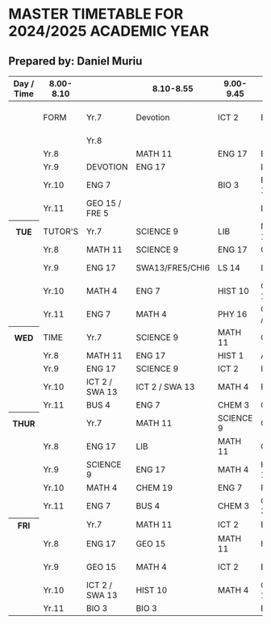 <!doctype html>
<html lang="en">
<head>
  <meta charset="utf-8">
  <meta name="viewport" content="width=device-width,initial-scale=1">
  <link rel="stylesheet" href="style.css">
  </head>
  <h1>MASTER TIMETABLE FOR 2024/2025 ACADEMIC YEAR</h1>
  <h2>Prepared by: Daniel Muriu</h2>
  <div class="tt-wrap">
    <table class="timetable">
      <thead>
        <tr>
          <th scope="col">Day / Time</th>
          <th scope="col">8.00-8.10</th>
          <th></th>
          <th scope="col">8.10-8.55</th>
          <th scope="col">9.00-9.45</th>
          <th scope="col">9.45-10.15</th>
          <th scope="col">10.15-11.00</th>
          <th scope="col">11.05-11.50</th>
          <th scope="col">11.55-12.40</th>
          <th scope="col">12.40-1.30</th>
          <th scope="col">1.30-2.15</th>
          <th scope="col">2.20-3.05</th>
          <th scope="col">3.10-3.55</th>
          <th scope="col">3.55-4.00</th>
        </tr>
      </thead>
        <tbody>
          <!-- MONDAY (5 rows for Yr7-Yr11) -->
          <td></td>
            <td>FORM</thr>
            <td class="small">Yr.7</td>
            <td class="Devotion">Devotion</td>
            <td>ICT 2</td>
            <td class="Break">Break</td>
            <td>MATH 11</>
            <td>ENG 17</td>
            <td class="highlight">P.E 13</td>
            <td></td>
            <td>GEO 15</td>
            <td>SCIENCE 9</td>
            <td>MUSIC 8</td>
            <td> FORM TUTOR'S TIME</td>
          </tr>
          <tr>
            <td class="small"></td>
            <td></td>
            <td class="small">Yr.8</td>
            <td></td>
          <tr>
            <td class="small"></td>
            <td class="small">Yr.8</td>
            <td></td>
            <td>MATH 11</td>
            <td>ENG 17</td>
            <td class="break">BREAK</td>
            <td>HIST 10</td>
            <td>SCIENCE 9</td>
            <td>ART 18</td>
            <td>ENG 17</td>
            <td>LS 14</td>
            <td>LS 14</td>
            <td></td>
          </tr>
          <tr>
            <td></td>
            <td class="small">Yr.9</td>
            <td>DEVOTION</td>
            <td>ENG 17</td>
            <td></td>
            <td>LS 14</td>
            <td>LS 14</td>
            <td>SWA13/FRE5/CHI6</td>
            <td class="highlight lunch" rowspan="1">LUNCH</td>
            <td>LS 14</td>
            <td>MATH 4</td>
            <td>P.E 13</td>
            <td></td>
          </tr>
          <tr>
            <td></td>
            <td class="small">Yr.10</td>
            <td>ENG 7</td>
            <td></td>
            <td>BIO 3</td>
            <td>FRE/ICT 12</td>
            <td>ENG 7</td>
            <td>MATH 4</td>
            <td>BIO 19</td>
            <td>GEO 15</td>
            <td>HIST 10</td>
            <td></td>
            <td></td>
          </tr>
          <tr>
            <td></td>
            <td class="small">Yr.11</td>
            <td>GEO 15 / FRE 5</td>
            <td></td>
            <td></td>
            <td>LS 14</td>
            <td>MATH 4</td>
            <td></td>
            <td>P.E 13</td>
            <td>BUS 11</td>
            <td>MATH 4</td>
            <td>P.E 13</td>
            <td></td>
          </tr>
          <!-- TUESDAY -->
          <tr>
            <th scope="row" class="row-day">TUE</th>
            <td class="small">TUTOR'S</td>
            <td class="small">Yr.7</td>
            <td>SCIENCE 9</td>
            <td>LIB</td>
            <td>MATH 11</td>
            <td>ART 18</td>
            <td>P.E 13</td>
            <td></td>
            <td>GEO 15</td>
            <td>SCIENCE 9</td>
            <td>LS 14</td>
            <td></td>
          </tr>
          <tr>
            <td></td>
            <td class="small">Yr.8</td>
            <td>MATH 11</td>
            <td>SCIENCE 9</td>
            <td>ENG 17</td>
            <td>GEO 15</td>
            <td>GEO 15</td>
            <td class="highlight lunch">LUNCH</td>
            <td>ENG 17</td>
            <td>HIST 1</td>
            <td>ICT 2</td>
            <td></td>
            <td></td>
          </tr>
          <tr>
            <td></td>
            <td class="small">Yr.9</td>
            <td>ENG 17</td>
            <td>SWA13/FRE5/CHI6</td>
            <td>LS 14</td>
            <td>LS 14</td>
            <td>MATH 4</td>
            <td></td>
            <td>P.E 13</td>
            <td>SCIENCE 9</td>
            <td>GENDER MEETING / DEBATE</td>
            <td></td>
            <td></td>
          </tr>
          <tr>
            <td></td>
            <td class="small">Yr.10</td>
            <td>MATH 4</td>
            <td>ENG 7</td>
            <td>HIST 10</td>
            <td>CHEM 19</td>
            <td>PHY 9</td>
            <td class="highlight lunch">LUNCH</td>
            <td>BUS15/CHI6/FRE5</td>
            <td>BUS15/CHI6/FRE5</td>
            <td>BUS15/CHI6/FRE5</td>
            <td></td>
            <td></td>
          </tr>
          <tr>
            <td></td>
            <td class="small">Yr.11</td>
            <td>ENG 7</td>
            <td>MATH 4</td>
            <td>PHY 16</td>
            <td>GEO 15 / FRE 5</td>
            <td>HIST 10</td>
            <td class="highlight lunch">LUNCH</td>
            <td>BUS 4</td>
            <td>BUS 4</td>
            <td></td>
            <td></td>
            <td></td>
          </tr>
          <!-- WEDNESDAY -->
          <tr>
            <th scope="row" class="row-day">WED</th>
            <td class="small">TIME</td>
            <td class="small">Yr.7</td>
            <td>SCIENCE 9</td>
            <td>MATH 11</td>
            <td>GEO 15</td>
            <td>ENG 17</td>
            <td>P.E 13</td>
            <td class="highlight lunch">LUNCH</td>
            <td>HIST 1</td>
            <td>ART 18</td>
            <td></td>
            <td>CLUBS</td>
          </tr>
          <tr>
            <td></td>
            <td class="small">Yr.8</td>
            <td>MATH 11</td>
            <td>ENG 17</td>
            <td>HIST 1</td>
            <td>ART 18</td>
            <td>P.E 13</td>
            <td class="highlight lunch">LUNCH</td>
            <td>SCIENCE 9</td>
            <td>MUSIC 8</td>
            <td></td>
            <td></td>
            <td></td>
          </tr>
          <tr>
            <td></td>
            <td class="small">Yr.9</td>
            <td>ENG 17</td>
            <td>SCIENCE 9</td>
            <td>ICT 2</td>
            <td>ICT 2</td>
            <td>GEO 15</td>
            <td class="highlight lunch">LUNCH</td>
            <td>MATH 4</td>
            <td>HIST 10</td>
            <td></td>
            <td></td>
            <td></td>
          </tr>
          <tr>
            <td></td>
            <td class="small">Yr.10</td>
            <td>ICT 2 / SWA 13</td>
            <td>ICT 2 / SWA 13</td>
            <td>MATH 4</td>
            <td>PHY 9</td>
            <td>ENG 7</td>
            <td class="highlight lunch">LUNCH</td>
            <td>BIO 19</td>
            <td>GEO 15</td>
            <td></td>
            <td></td>
            <td></td>
          </tr>
          <tr>
            <td></td>
            <td class="small">Yr.11</td>
            <td>BUS 4</td>
            <td>ENG 7</td>
            <td>CHEM 3</td>
            <td>GEO 15</td>
            <td>MATH 4</td>
            <td class="highlight lunch">LUNCH</td>
            <td>ICT 12</td>
            <td>ICT 12</td>
            <td></td>
            <td></td>
            <td></td>
          </tr>
          <!-- THURSDAY -->
          <tr>
            <th scope="row" class="row-day">THUR</th>
            <td class="small"></td>
            <td class="small">Yr.7</td>
            <td>MATH 11</td>
            <td>SCIENCE 9</td>
            <td>GEO 15</td>
            <td>ENG 17</td>
            <td>P.E 13</td>
            <td class="highlight lunch">LUNCH</td>
            <td>HIST 1</td>
            <td>ART 18</td>
            <td></td>
            <td>MIND LECTURE</td>
          </tr>
          <tr>
            <td></td>
            <td class="small">Yr.8</td>
            <td>ENG 17</td>
            <td>LIB</td>
            <td>MATH 11</td>
            <td>GEO 15</td>
            <td>MUSIC 9</td>
            <td class="highlight lunch">LUNCH</td>
            <td>SCIENCE 9</td>
            <td>SCIENCE 9</td>
            <td></td>
            <td></td>
            <td></td>
          </tr>
          <tr>
            <td></td>
            <td class="small">Yr.9</td>
            <td>SCIENCE 9</td>
            <td>ENG 17</td>
            <td>MATH 4</td>
            <td>HIST 10</td>
            <td>P.E 13</td>
            <td class="highlight lunch">LUNCH</td>
            <td>GEO 15</td>
            <td>BUS 11</td>
            <td></td>
            <td></td>
            <td></td>
          </tr>
          <tr>
            <td></td>
            <td class="small">Yr.10</td>
            <td>MATH 4</td>
            <td>CHEM 19</td>
            <td>ENG 7</td>
            <td>PHY 9</td>
            <td>PHY 9</td>
            <td class="highlight lunch">LUNCH</td>
            <td>MATH 4</td>
            <td>GEO 15</td>
            <td></td>
            <td></td>
            <td></td>
          </tr>
          <tr>
            <td></td>
            <td class="small">Yr.11</td>
            <td>ENG 7</td>
            <td>BUS 4</td>
            <td>CHEM 3</td>
            <td>CHEM 3</td>
            <td>PHY 16</td>
            <td class="highlight lunch">LUNCH</td>
            <td>SWA 13</td>
            <td>SWA 13</td>
            <td></td>
            <td></td>
            <td></td>
          </tr>
          <!-- FRIDAY -->
          <tr>
            <th scope="row" class="row-day">FRI</th>
            <td class="small"></td>
            <td class="small">Yr.7</td>
            <td>MATH 11</td>
            <td>ICT 2</td>
            <td>ENG 17</td>
            <td>GEO 15</td>
            <td>P.E 13</td>
            <td class="highlight lunch">LUNCH</td>
            <td>SCIENCE 9</td>
            <td>MUSIC 8</td>
            <td></td>
            <td>GAMES</td>
          </tr>
          <tr>
            <td></td>
            <td class="small">Yr.8</td>
            <td>ENG 17</td>
            <td>GEO 15</td>
            <td>MATH 11</td>
            <td>HIST 1</td>
            <td>P.E 13</td>
            <td class="highlight lunch">LUNCH</td>
            <td>ICT 2</td>
            <td>ICT 2</td>
            <td></td>
            <td></td>
            <td></td>
          </tr>
          <tr>
            <td></td>
            <td class="small">Yr.9</td>
            <td>GEO 15</td>
            <td>MATH 4</td>
            <td>ICT 2</td>
            <td>ENG 17</td>
            <td>SCIENCE 9</td>
            <td class="highlight lunch">LUNCH</td>
            <td>BUS 11</td>
            <td>BUS15/CHI6/FRE5</td>
            <td>BIO 19</td>
            <td></td>
            <td></td>
          </tr>
          <tr>
            <td></td>
            <td class="small">Yr.10</td>
            <td>ICT 2 / SWA 13</td>
            <td>HIST 10</td>
            <td>MATH 4</td>
            <td>CHEM 19</td>
            <td>ENG 7</td>
            <td class="highlight lunch">LUNCH</td>
            <td>BUS15/CHI6/FRE5</td>
            <td></td>
            <td>HIST 10</td>
            <td></td>
            <td></td>
          </tr>
          <tr>
            <td></td>
            <td class="small">Yr.11</td>
            <td>BIO 3</td>
            <td>BIO 3</td>
            <td></td>
            <td>ENG 7</td>
            <td>MATH 4</td>
            <td class="highlight lunch">LUNCH</td>
            <td>MATH 4</td>
            <td>HIST 10</td>
            <td>HIST 10</td>
            <td></td>
            <td></td>
          </tr>
        </tbody>
  </main>
</body>
</html>

